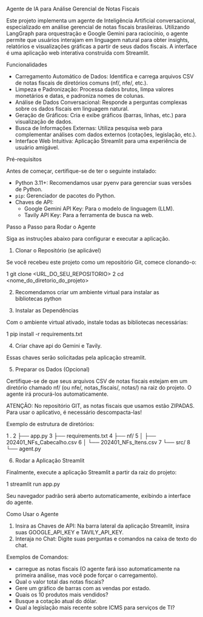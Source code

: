   Agente de IA para Análise Gerencial de Notas Fiscais

  Este projeto implementa um agente de Inteligência Artificial conversacional, especializado em análise gerencial de notas fiscais brasileiras.
  Utilizando LangGraph para orquestração e Google Gemini para raciocínio, o agente permite que usuários interajam em linguagem natural para obter
  insights, relatórios e visualizações gráficas a partir de seus dados fiscais. A interface é uma aplicação web interativa construída com Streamlit.

  Funcionalidades

   * Carregamento Automático de Dados: Identifica e carrega arquivos CSV de notas fiscais de diretórios comuns (nf/, nfe/, etc.).
   * Limpeza e Padronização: Processa dados brutos, limpa valores monetários e datas, e padroniza nomes de colunas.
   * Análise de Dados Conversacional: Responde a perguntas complexas sobre os dados fiscais em linguagem natural.
   * Geração de Gráficos: Cria e exibe gráficos (barras, linhas, etc.) para visualização de dados.
   * Busca de Informações Externas: Utiliza pesquisa web para complementar análises com dados externos (cotações, legislação, etc.).
   * Interface Web Intuitiva: Aplicação Streamlit para uma experiência de usuário amigável.

  Pré-requisitos

  Antes de começar, certifique-se de ter o seguinte instalado:

   * Python 3.11+: Recomendamos usar pyenv para gerenciar suas versões de Python.
   * `pip`: Gerenciador de pacotes do Python.
   * Chaves de API:
       * Google Gemini API Key: Para o modelo de linguagem (LLM).
       * Tavily API Key: Para a ferramenta de busca na web.

  Passo a Passo para Rodar o Agente

  Siga as instruções abaixo para configurar e executar a aplicação.

  1. Clonar o Repositório (se aplicável)

  Se você recebeu este projeto como um repositório Git, comece clonando-o:

   1 git clone <URL_DO_SEU_REPOSITORIO>
   2 cd <nome_do_diretorio_do_projeto>

  2. Recomendamos criar um ambiente virtual para instalar as bibliotecas python

  3. Instalar as Dependências

  Com o ambiente virtual ativado, instale todas as bibliotecas necessárias:

   1 pip install -r requirements.txt


  4. Criar chave api do Gemini e Tavily. 
  
  Essas chaves serão solicitadas pela aplicação streamlit.

  5. Preparar os Dados (Opcional)

  Certifique-se de que seus arquivos CSV de notas fiscais estejam em um diretório chamado nf/ (ou nfe/, notas_fiscais/, notas/) na raiz do projeto. O
  agente irá procurá-los automaticamente.

  ATENÇÃO: No repositório GIT, as notas fiscais que usamos estão ZIPADAS. Para usar o aplicativo,
  é necessário descompacta-las!

  Exemplo de estrutura de diretórios:

   1 .
   2 ├── app.py
   3 ├── requirements.txt
   4 ├── nf/
   5 │   ├── 202401_NFs_Cabecalho.csv
   6 │   └── 202401_NFs_Itens.csv
   7 └── src/
   8     └── agent.py

  6. Rodar a Aplicação Streamlit

  Finalmente, execute a aplicação Streamlit a partir da raiz do projeto:

   1 streamlit run app.py

  Seu navegador padrão será aberto automaticamente, exibindo a interface do agente.

  Como Usar o Agente

   1. Insira as Chaves de API: Na barra lateral da aplicação Streamlit, insira suas GOOGLE_API_KEY e TAVILY_API_KEY.
   2. Interaja no Chat: Digite suas perguntas e comandos na caixa de texto do chat.

  Exemplos de Comandos:

   * carregue as notas fiscais (O agente fará isso automaticamente na primeira análise, mas você pode forçar o carregamento).
   * Qual o valor total das notas fiscais?
   * Gere um gráfico de barras com as vendas por estado.
   * Quais os 10 produtos mais vendidos?
   * Busque a cotação atual do dólar.
   * Qual a legislação mais recente sobre ICMS para serviços de TI?